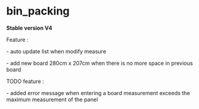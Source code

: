 # bin_packing

**Stable version V4**

Feature :

\- auto update list when modify measure

\- add new board 280cm x 207cm when there is no more space in previous board

TODO feature :

\- added error message when entering a board measurement exceeds the maximum measurement of the panel
